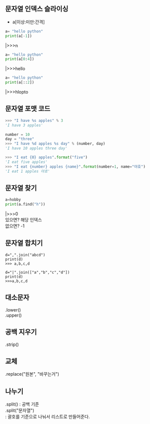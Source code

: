 ## 문자열 인덱스 슬라이싱  
- a[이상:미만:간격]
   
```python
a= "hello python"
print(a[-1])
```
|>>>n  
    
```python
a= "hello python"
print(a[0:4])
```
|>>>hello  
     
```python
a= "hello python"
print(a[::2])
```
|>>>hlopto  
  
## 문자열 포맷 코드
```python
>>> "I have %s apples" % 3
'I have 3 apples'
   
number = 10
day = "three"
>>> "I have %d apples %s day" % (number, day)
'I have 10 apples three day'
```
```python
>>> "I eat {0} apples".format("five")
'I eat five apples'
>>> "I eat {number} apples {name}".format(number=1, name="야호")
'I eat 1 apples 야호'
```

## 문자열 찾기
```python
a=hobby
print(a.find("h"))
```
|>>>0  
있으면? 해당 인덱스  
없으면? -1  

## 문자열 합치기
```
d=",".join("abcd")
print(d)
>>> a,b,c,d

d="|".join(["a","b","c","d"])
print(d)
>>>a,b,c,d
```

## 대소문자
.lower()  
.upper()  

## 공백 지우기
.strip()  

## 교체
.replace("원본", "바꾸는거")

## 나누기
.split() : 공백 기준  
.split("문자열")  
: 괄호를 기준으로 나눠서 리스트로 만들어준다.  
